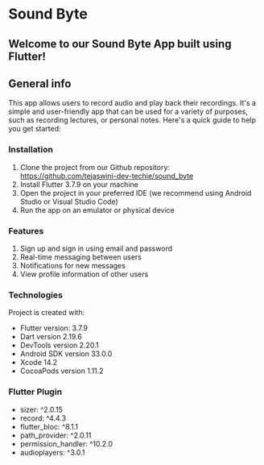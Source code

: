 # Sound Byte

## Welcome to our Sound Byte App built using Flutter!

## General info
This app allows users to record audio and play back their recordings. It's a simple and user-friendly app that can be used for a variety of purposes, such as recording lectures, or personal notes. Here's a quick guide to help you get started:

### Installation

1. Clone the project from our Github repository: https://github.com/tejaswini-dev-techie/sound_byte
2. Install Flutter 3.7.9 on your machine
3. Open the project in your preferred IDE (we recommend using Android Studio or Visual Studio Code)
4. Run the app on an emulator or physical device

### Features

1. Sign up and sign in using email and password
2. Real-time messaging between users
3. Notifications for new messages
4. View profile information of other users

### Technologies
Project is created with:
* Flutter version: 3.7.9
* Dart version 2.19.6
* DevTools version 2.20.1
* Android SDK version 33.0.0
* Xcode 14.2
* CocoaPods version 1.11.2

### Flutter Plugin
* sizer: ^2.0.15
* record: ^4.4.3
* flutter_bloc: ^8.1.1
* path_provider: ^2.0.11
* permission_handler: ^10.2.0
* audioplayers: ^3.0.1


